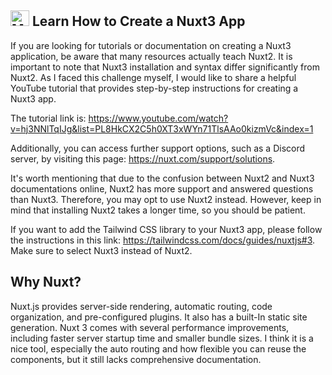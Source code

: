 ## <img src="https://nuxt.com/assets/design-kit/logo/icon-green.svg" alt="My Icon" width="30" height="25"> Learn How to Create a Nuxt3 App
If you are looking for tutorials or documentation on creating a Nuxt3 application, be aware that many resources actually teach Nuxt2. It is important to note that Nuxt3 installation and syntax differ significantly from Nuxt2. As I faced this challenge myself, I would like to share a helpful YouTube tutorial that provides step-by-step instructions for creating a Nuxt3 app.

The tutorial link is: https://www.youtube.com/watch?v=hj3NNlTqIJg&list=PL8HkCX2C5h0XT3xWYn71TlsAAo0kizmVc&index=1

Additionally, you can access further support options, such as a Discord server, by visiting this page: https://nuxt.com/support/solutions.

It's worth mentioning that due to the confusion between Nuxt2 and Nuxt3 documentations online, Nuxt2 has more support and answered questions than Nuxt3. Therefore, you may opt to use Nuxt2 instead. However, keep in mind that installing Nuxt2 takes a longer time, so you should be patient.

If you want to add the Tailwind CSS library to your Nuxt3 app, please follow the instructions in this link: https://tailwindcss.com/docs/guides/nuxtjs#3. 
Make sure to select Nuxt3 instead of Nuxt2.

## Why Nuxt?

Nuxt.js  provides server-side rendering, automatic routing, code organization, and pre-configured plugins. It also has a built-In static site generation.
Nuxt 3 comes with several performance improvements, including faster server startup time and smaller bundle sizes.
I think it is a nice tool, especially the auto routing and how flexible you can reuse the components, but it still lacks comprehensive documentation.